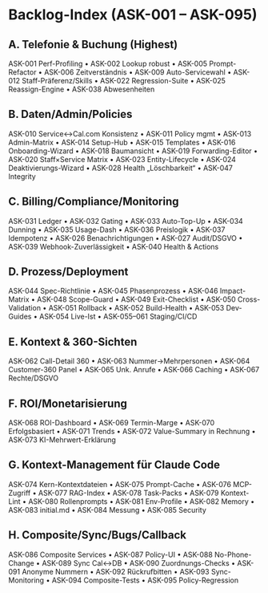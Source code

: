 # Backlog-Index (ASK-001 – ASK-095)

## A. Telefonie & Buchung (Highest)
ASK-001 Perf-Profiling • ASK-002 Lookup robust • ASK-005 Prompt-Refactor • ASK-006 Zeitverständnis •
ASK-009 Auto-Servicewahl • ASK-012 Staff-Präferenz/Skills • ASK-022 Regression-Suite •
ASK-025 Reassign-Engine • ASK-038 Abwesenheiten

## B. Daten/Admin/Policies
ASK-010 Service↔Cal.com Konsistenz • ASK-011 Policy mgmt • ASK-013 Admin-Matrix • ASK-014 Setup-Hub •
ASK-015 Templates • ASK-016 Onboarding-Wizard • ASK-018 Baumansicht • ASK-019 Forwarding-Editor •
ASK-020 Staff×Service Matrix • ASK-023 Entity-Lifecycle • ASK-024 Deaktivierungs-Wizard • ASK-028 Health „Löschbarkeit“ • ASK-047 Integrity

## C. Billing/Compliance/Monitoring
ASK-031 Ledger • ASK-032 Gating • ASK-033 Auto-Top-Up • ASK-034 Dunning • ASK-035 Usage-Dash •
ASK-036 Preislogik • ASK-037 Idempotenz • ASK-026 Benachrichtigungen • ASK-027 Audit/DSGVO •
ASK-039 Webhook-Zuverlässigkeit • ASK-040 Health & Actions

## D. Prozess/Deployment
ASK-044 Spec-Richtlinie • ASK-045 Phasenprozess • ASK-046 Impact-Matrix • ASK-048 Scope-Guard •
ASK-049 Exit-Checklist • ASK-050 Cross-Validation • ASK-051 Rollback • ASK-052 Build-Health •
ASK-053 Dev-Guides • ASK-054 Live-Ist • ASK-055–061 Staging/CI/CD

## E. Kontext & 360-Sichten
ASK-062 Call-Detail 360 • ASK-063 Nummer→Mehrpersonen • ASK-064 Customer-360 Panel •
ASK-065 Unk. Anrufe • ASK-066 Caching • ASK-067 Rechte/DSGVO

## F. ROI/Monetarisierung
ASK-068 ROI-Dashboard • ASK-069 Termin-Marge • ASK-070 Erfolgsbasiert • ASK-071 Trends •
ASK-072 Value-Summary in Rechnung • ASK-073 KI-Mehrwert-Erklärung

## G. Kontext-Management für Claude Code
ASK-074 Kern-Kontextdateien • ASK-075 Prompt-Cache • ASK-076 MCP-Zugriff • ASK-077 RAG-Index •
ASK-078 Task-Packs • ASK-079 Kontext-Lint • ASK-080 Rollenprompts • ASK-081 Env-Profile •
ASK-082 Memory • ASK-083 initial.md • ASK-084 Messung • ASK-085 Security

## H. Composite/Sync/Bugs/Callback
ASK-086 Composite Services • ASK-087 Policy-UI • ASK-088 No-Phone-Change •
ASK-089 Sync Cal↔DB • ASK-090 Zuordnungs-Checks • ASK-091 Anonyme Nummern •
ASK-092 Rückrufbitten • ASK-093 Sync-Monitoring • ASK-094 Composite-Tests • ASK-095 Policy-Regression
